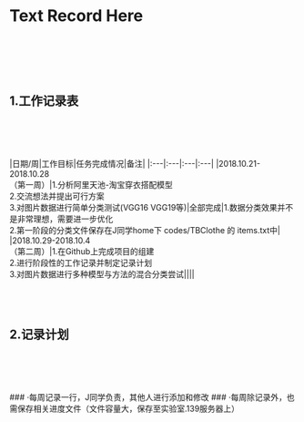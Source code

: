 # Text Record Here
<br><br><br><br>
## 1.工作记录表
<br><br><br><br>
|日期/周|工作目标|任务完成情况|备注|
|:---|:---|:---|:---|
|2018.10.21-2018.10.28<br>（第一周）|1.分析阿里天池-淘宝穿衣搭配模型<br> 2.交流想法并提出可行方案<br> 3.对图片数据进行简单分类测试(VGG16 VGG19等)|全部完成|1.数据分类效果并不是非常理想，需要进一步优化<br>2.第一阶段的分类文件保存在J同学home下 codes/TBClothe 的 items.txt中|
|2018.10.29-2018.10.4<br>（第二周）|1.在Github上完成项目的组建<br> 2.进行阶段性的工作记录并制定记录计划<br> 3.对图片数据进行多种模型与方法的混合分类尝试||||
<br><br><br><br>


## 2.记录计划
<br><br><br><br>
    ### ·每周记录一行，J同学负责，其他人进行添加和修改
    ### ·每周除记录外，也需保存相关进度文件（文件容量大，保存至实验室.139服务器上）
